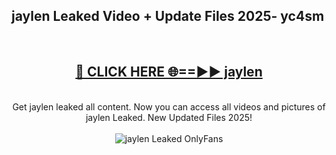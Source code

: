 <h2>jaylen Leaked Video + Update Files 2025- yc4sm</h2>
<br>
<div align="center">
<h2><a href="https://libra.edu.pl?jaylen" rel="nofollow">🔴 CLICK HERE 🌐==►► jaylen</a></h2>
<br>
Get jaylen leaked all content. Now you can access all videos and pictures of jaylen Leaked. New Updated Files 2025!
<br>
<br>
<a href="https://libra.edu.pl?jaylen" rel="nofollow" data-target="animated-image.originalLink"><img src="https://i.ibb.co.com/WyWwxjT/player-gif2.gif" alt="jaylen Leaked OnlyFans" style="max-width: 100%; display: inline-block;" data-target="animated-image.originalImage"></a>
</div>
<br>